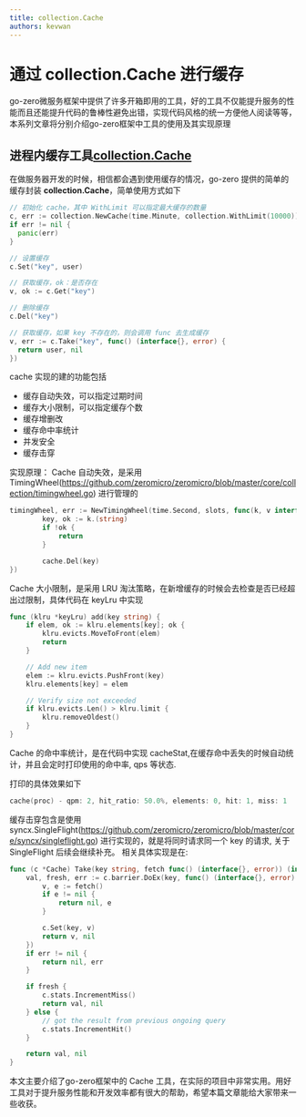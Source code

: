 ```yaml
---
title: collection.Cache
authors: kevwan
---
```


# 通过 collection.Cache 进行缓存

go-zero微服务框架中提供了许多开箱即用的工具，好的工具不仅能提升服务的性能而且还能提升代码的鲁棒性避免出错，实现代码风格的统一方便他人阅读等等，本系列文章将分别介绍go-zero框架中工具的使用及其实现原理  

## 进程内缓存工具[collection.Cache](https://github.com/zeromicro/go-zero/tree/master/core/collection/cache.go)

在做服务器开发的时候，相信都会遇到使用缓存的情况，go-zero 提供的简单的缓存封装 **collection.Cache**，简单使用方式如下

```go
// 初始化 cache，其中 WithLimit 可以指定最大缓存的数量
c, err := collection.NewCache(time.Minute, collection.WithLimit(10000))
if err != nil {
  panic(err)
}

// 设置缓存
c.Set("key", user)

// 获取缓存，ok：是否存在
v, ok := c.Get("key")

// 删除缓存
c.Del("key")

// 获取缓存，如果 key 不存在的，则会调用 func 去生成缓存
v, err := c.Take("key", func() (interface{}, error) {
  return user, nil
})
```

cache 实现的建的功能包括

* 缓存自动失效，可以指定过期时间
* 缓存大小限制，可以指定缓存个数
* 缓存增删改
* 缓存命中率统计
* 并发安全
* 缓存击穿

实现原理：
Cache 自动失效，是采用 TimingWheel(https://github.com/zeromicro/zeromicro/blob/master/core/collection/timingwheel.go) 进行管理的

``` go
timingWheel, err := NewTimingWheel(time.Second, slots, func(k, v interface{}) {
		key, ok := k.(string)
		if !ok {
			return
		}

		cache.Del(key)
})
```

Cache 大小限制，是采用 LRU 淘汰策略，在新增缓存的时候会去检查是否已经超出过限制，具体代码在 keyLru 中实现

``` go
func (klru *keyLru) add(key string) {
	if elem, ok := klru.elements[key]; ok {
		klru.evicts.MoveToFront(elem)
		return
	}

	// Add new item
	elem := klru.evicts.PushFront(key)
	klru.elements[key] = elem

	// Verify size not exceeded
	if klru.evicts.Len() > klru.limit {
		klru.removeOldest()
	}
}
```

Cache 的命中率统计，是在代码中实现 cacheStat,在缓存命中丢失的时候自动统计，并且会定时打印使用的命中率, qps 等状态.

打印的具体效果如下

```go
cache(proc) - qpm: 2, hit_ratio: 50.0%, elements: 0, hit: 1, miss: 1
```

缓存击穿包含是使用 syncx.SingleFlight(https://github.com/zeromicro/zeromicro/blob/master/core/syncx/singleflight.go) 进行实现的，就是将同时请求同一个 key 的请求, 关于 SingleFlight 后续会继续补充。 相关具体实现是在:

```go
func (c *Cache) Take(key string, fetch func() (interface{}, error)) (interface{}, error) {
	val, fresh, err := c.barrier.DoEx(key, func() (interface{}, error) {
		v, e := fetch()
		if e != nil {
			return nil, e
		}

		c.Set(key, v)
		return v, nil
	})
	if err != nil {
		return nil, err
	}

	if fresh {
		c.stats.IncrementMiss()
		return val, nil
	} else {
		// got the result from previous ongoing query
		c.stats.IncrementHit()
	}

	return val, nil
}
```

本文主要介绍了go-zero框架中的 Cache 工具，在实际的项目中非常实用。用好工具对于提升服务性能和开发效率都有很大的帮助，希望本篇文章能给大家带来一些收获。
